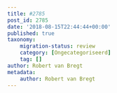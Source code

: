 ```yaml
---
title: #2785
post_id: 2785
date: '2018-08-15T22:44:44+00:00'
published: true
taxonomy:
    migration-status: review
    category: [Ongecategoriseerd]
    tag: []
author: Robert van Bregt
metadata:
    author: Robert van Bregt
---
```

